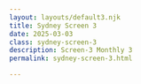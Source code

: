 ```yaml
---
layout: layouts/default3.njk
title: Sydney Screen 3
date: 2025-03-03
class: sydney-screen-3
description: Screen-3 Monthly 3
permalink: sydney-screen-3.html

---
```


